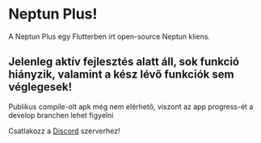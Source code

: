 # Neptun Plus!

A Neptun Plus egy Flutterben írt open-source Neptun kliens.

## Jelenleg aktív fejlesztés alatt áll, sok funkció hiányzik, valamint a kész lévő funkciók sem véglegesek!

Publikus compile-olt apk még nem elérhető, viszont az app progress-ét a develop branchen lehet figyelni

Csatlakozz a [Discord](https://discord.gg/FnqMcPZctz) szerverhez!
